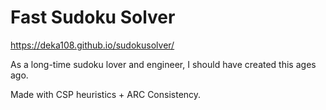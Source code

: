 # Fast Sudoku Solver

https://deka108.github.io/sudokusolver/

As a long-time sudoku lover and engineer, I should have created this ages ago.

Made with CSP heuristics + ARC Consistency.

